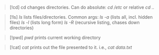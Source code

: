 > [!cd]
> cd changes directories. Can do absolute: *cd /etc* or relative *cd ..*

> [!ls]
> *ls* lists files/directories.
> Common args:
> *ls -a*  (lists all, incl. hidden files)
> *ls -l*  (lists long form)
> *ls -R* (recursive listing, chases down directories)

> [!pwd]
> *pwd* prints current working directory

> [!cat]
> *cat* prints out the file presented to it.
> i.e., *cat data.txt*

